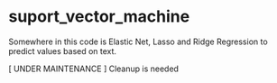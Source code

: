 # suport_vector_machine

Somewhere in this code is Elastic Net, Lasso and Ridge Regression to predict values based on text.

[ UNDER MAINTENANCE ] Cleanup is needed

